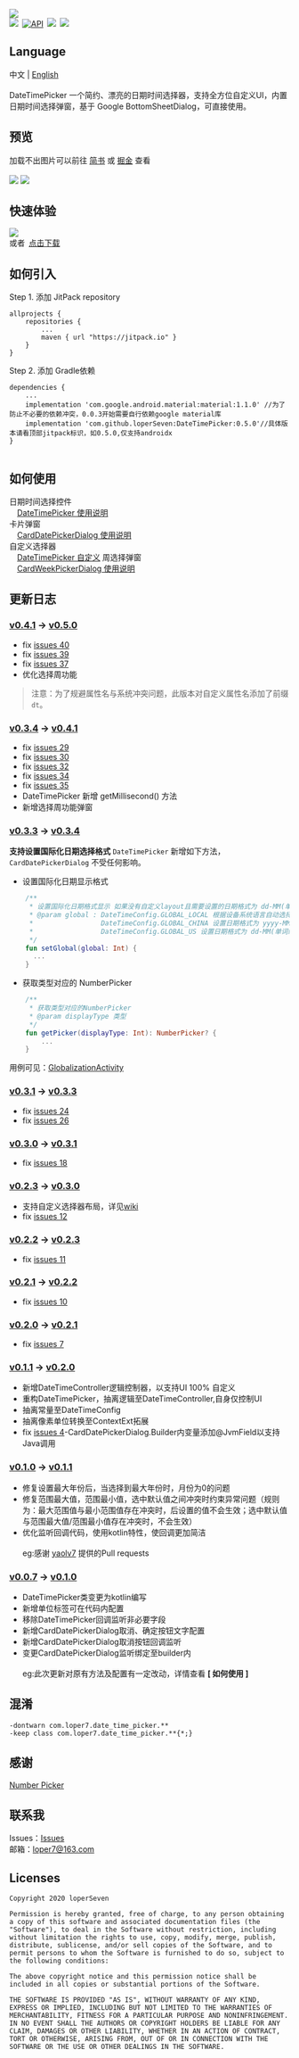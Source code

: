 ![](https://github.com/loperSeven/DateTimePicker/blob/master/images/title.png)
<br/>
[![](https://jitpack.io/v/loperSeven/DateTimePicker.svg)](https://jitpack.io/#loperSeven/DateTimePicker)&ensp;[![API](https://img.shields.io/badge/API-21%2B-brightgreen.svg?style=flat)](https://android-arsenal.com/api?level=21)&ensp;[![](https://img.shields.io/badge/platform-android-green)](https://github.com/loperSeven)&ensp;[![](https://img.shields.io/badge/license-MIT-blue)](https://opensource.org/licenses/MIT)
<br/>
## Language
中文 | [English](https://github.com/loperSeven/DateTimePicker/blob/master/README_EN.md)
<br/>
<br/>
DateTimePicker 一个简约、漂亮的日期时间选择器，支持全方位自定义UI，内置日期时间选择弹窗，基于 Google BottomSheetDialog，可直接使用。
<br/>
## 预览
加载不出图片可以前往 [简书](https://www.jianshu.com/p/5610db432512) 或 [掘金](https://juejin.im/post/5ecf7699e51d4578644e9320) 查看
<br/>
<br/>
![](https://github.com/loperSeven/DateTimePicker/blob/master/images/gif_date.gif)
![](https://github.com/loperSeven/DateTimePicker/blob/master/images/gif_more.gif)
<br/>
## 快速体验
![](https://github.com/loperSeven/DateTimePicker/blob/master/images/app_qrcode.png)
<br/>
或者&ensp;[点击下载](http://fir.cqtencent.cn/dtpicker)
<br/>
## 如何引入
Step 1. 添加 JitPack repository 
```
allprojects {
	repositories {
		...
		maven { url "https://jitpack.io" }
	}
}
```
Step 2. 添加 Gradle依赖
```
dependencies {
    ...
    implementation 'com.google.android.material:material:1.1.0' //为了防止不必要的依赖冲突，0.0.3开始需要自行依赖google material库
    implementation 'com.github.loperSeven:DateTimePicker:0.5.0'//具体版本请看顶部jitpack标识，如0.5.0,仅支持androidx
}


```
## 如何使用
日期时间选择控件
<br/>
&ensp;&ensp;[DateTimePicker 使用说明](https://github.com/loperSeven/DateTimePicker/wiki/DateTimePicker-%E4%BD%BF%E7%94%A8%E8%AF%B4%E6%98%8E)
<br/>
卡片弹窗
<br/>
&ensp;&ensp;[CardDatePickerDialog 使用说明](https://github.com/loperSeven/DateTimePicker/wiki/CardDatePickerDialog-%E4%BD%BF%E7%94%A8%E8%AF%B4%E6%98%8E)
<br/>
自定义选择器
<br/>
&ensp;&ensp;[DateTimePicker 自定义](https://github.com/loperSeven/DateTimePicker/wiki/DateTimePicker-%E8%87%AA%E5%AE%9A%E4%B9%89)
周选择弹窗
<br/>
&ensp;&ensp;[CardWeekPickerDialog 使用说明](https://github.com/loperSeven/DateTimePicker/wiki/CardWeekPickerDialog-%E4%BD%BF%E7%94%A8%E8%AF%B4%E6%98%8E)
## 更新日志

### [v0.4.1](https://github.com/loperSeven/DateTimePicker/releases/tag/0.4.1) -> [v0.5.0](https://github.com/loperSeven/DateTimePicker/releases/tag/0.5.0)
* fix [issues 40](https://github.com/loperSeven/DateTimePicker/issues/40)
* fix [issues 39](https://github.com/loperSeven/DateTimePicker/issues/39)
* fix [issues 37](https://github.com/loperSeven/DateTimePicker/issues/37)
* 优化选择周功能
> 注意：为了规避属性名与系统冲突问题，此版本对自定义属性名添加了前缀`dt`。

### [v0.3.4](https://github.com/loperSeven/DateTimePicker/releases/tag/0.3.4) -> [v0.4.1](https://github.com/loperSeven/DateTimePicker/releases/tag/0.4.1)
* fix [issues 29](https://github.com/loperSeven/DateTimePicker/issues/29)
* fix [issues 30](https://github.com/loperSeven/DateTimePicker/issues/30)
* fix [issues 32](https://github.com/loperSeven/DateTimePicker/issues/32)
* fix [issues 34](https://github.com/loperSeven/DateTimePicker/issues/34)
* fix [issues 35](https://github.com/loperSeven/DateTimePicker/issues/35)
* DateTimePicker 新增 getMillisecond() 方法
* 新增选择周功能弹窗

### [v0.3.3](https://github.com/loperSeven/DateTimePicker/releases/tag/0.3.3) -> [v0.3.4](https://github.com/loperSeven/DateTimePicker/releases/tag/0.3.4)
**支持设置国际化日期选择格式**
`DateTimePicker` 新增如下方法，`CardDatePickerDialog` 不受任何影响。
* 设置国际化日期显示格式 
```kotlin
    /**
     * 设置国际化日期格式显示 如果没有自定义layout且需要设置的日期格式为 dd-MM(单词缩写)-yyyy HH:mm:ss,此方法会改变年月日的顺序，及月份的显示。
     * @param global : DateTimeConfig.GLOBAL_LOCAL 根据设备系统语言自动选择
     *                 DateTimeConfig.GLOBAL_CHINA 设置日期格式为 yyyy-MM-dd HH:mm:ss
     *                 DateTimeConfig.GLOBAL_US 设置日期格式为 dd-MM(单词缩写)-yyyy HH:mm:ss
     */
    fun setGlobal(global: Int) {
      ...
    }
```
* 获取类型对应的 NumberPicker
```kotlin
    /**
     * 获取类型对应的NumberPicker
     * @param displayType 类型
     */
    fun getPicker(displayType: Int): NumberPicker? {
        ...
    }
```
用例可见：[GlobalizationActivity](https://github.com/loperSeven/DateTimePicker/blob/master/app/src/main/java/com/loper7/datepicker/GlobalizationActivity.kt)

### [v0.3.1](https://github.com/loperSeven/DateTimePicker/releases/tag/0.3.1) -> [v0.3.3](https://github.com/loperSeven/DateTimePicker/releases/tag/0.3.3)
* fix [issues 24](https://github.com/loperSeven/DateTimePicker/issues/24)
* fix [issues 26](https://github.com/loperSeven/DateTimePicker/issues/26)

### [v0.3.0](https://github.com/loperSeven/DateTimePicker/releases/tag/0.3.0) -> [v0.3.1](https://github.com/loperSeven/DateTimePicker/releases/tag/0.3.1)
* fix [issues 18](https://github.com/loperSeven/DateTimePicker/issues/18)

### [v0.2.3](https://github.com/loperSeven/DateTimePicker/releases/tag/0.2.3) -> [v0.3.0](https://github.com/loperSeven/DateTimePicker/releases/tag/0.3.0)
* 支持自定义选择器布局，详见[wiki](https://github.com/loperSeven/DateTimePicker/wiki/DateTimePicker-%E8%87%AA%E5%AE%9A%E4%B9%89)
* fix [issues 12](https://github.com/loperSeven/DateTimePicker/issues/12)

### [v0.2.2](https://github.com/loperSeven/DateTimePicker/releases/tag/0.2.2) -> [v0.2.3](https://github.com/loperSeven/DateTimePicker/releases/tag/0.2.3)
* fix [issues 11](https://github.com/loperSeven/DateTimePicker/issues/11)

### [v0.2.1](https://github.com/loperSeven/DateTimePicker/releases/tag/0.2.1) -> [v0.2.2](https://github.com/loperSeven/DateTimePicker/releases/tag/0.2.2)
* fix [issues 10](https://github.com/loperSeven/DateTimePicker/issues/10)

### [v0.2.0](https://github.com/loperSeven/DateTimePicker/releases/tag/0.2.0) -> [v0.2.1](https://github.com/loperSeven/DateTimePicker/releases/tag/0.2.1)
* fix [issues 7](https://github.com/loperSeven/DateTimePicker/issues/7)

### [v0.1.1](https://github.com/loperSeven/DateTimePicker/releases/tag/0.1.1) -> [v0.2.0](https://github.com/loperSeven/DateTimePicker/releases/tag/0.2.0)
* 新增DateTimeController逻辑控制器，以支持UI 100% 自定义
* 重构DateTimePicker，抽离逻辑至DateTimeController,自身仅控制UI
* 抽离常量至DateTimeConfig
* 抽离像素单位转换至ContextExt拓展
* fix [issues 4](https://github.com/loperSeven/DateTimePicker/issues/4)-CardDatePickerDialog.Builder内变量添加@JvmField以支持Java调用

### [v0.1.0](https://github.com/loperSeven/DateTimePicker/releases/tag/0.1.0) -> [v0.1.1](https://github.com/loperSeven/DateTimePicker/releases/tag/0.1.1)
* 修复设置最大年份后，当选择到最大年份时，月份为0的问题
* 修复范围最大值，范围最小值，选中默认值之间冲突时约束异常问题（规则为：最大范围值与最小范围值存在冲突时，后设置的值不会生效；选中默认值与范围最大值/范围最小值存在冲突时，不会生效）
* 优化监听回调代码，使用kotlin特性，使回调更加简洁
<br/><br/>eg:感谢 [yaolv7](https://github.com/yaolv7) 提供的Pull requests
### [v0.0.7](https://github.com/loperSeven/DateTimePicker/releases/tag/0.0.7) -> [v0.1.0](https://github.com/loperSeven/DateTimePicker/releases/tag/0.1.0)
* DateTimePicker类变更为kotlin编写
* 新增单位标签可在代码内配置
* 移除DateTimePicker回调监听非必要字段
* 新增CardDatePickerDialog取消、确定按钮文字配置
* 新增CardDatePickerDialog取消按钮回调监听
* 变更CardDatePickerDialog监听绑定至builder内
<br/><br/>eg:此次更新对原有方法及配置有一定改动，详情查看 <strong>[ 如何使用 ]</strong>

## 混淆
```
-dontwarn com.loper7.date_time_picker.**
-keep class com.loper7.date_time_picker.**{*;}
```
## 感谢
[Number Picker](https://github.com/ShawnLin013/NumberPicker)
<br/>
## 联系我
Issues：[Issues](https://github.com/loperSeven/DateTimePicker/issues)
<br/>
邮箱：loper7@163.com
<br/>
## Licenses
```
Copyright 2020 loperSeven

Permission is hereby granted, free of charge, to any person obtaining a copy of this software and associated documentation files (the "Software"), to deal in the Software without restriction, including without limitation the rights to use, copy, modify, merge, publish, distribute, sublicense, and/or sell copies of the Software, and to permit persons to whom the Software is furnished to do so, subject to the following conditions:

The above copyright notice and this permission notice shall be included in all copies or substantial portions of the Software.

THE SOFTWARE IS PROVIDED "AS IS", WITHOUT WARRANTY OF ANY KIND, EXPRESS OR IMPLIED, INCLUDING BUT NOT LIMITED TO THE WARRANTIES OF MERCHANTABILITY, FITNESS FOR A PARTICULAR PURPOSE AND NONINFRINGEMENT. IN NO EVENT SHALL THE AUTHORS OR COPYRIGHT HOLDERS BE LIABLE FOR ANY CLAIM, DAMAGES OR OTHER LIABILITY, WHETHER IN AN ACTION OF CONTRACT, TORT OR OTHERWISE, ARISING FROM, OUT OF OR IN CONNECTION WITH THE SOFTWARE OR THE USE OR OTHER DEALINGS IN THE SOFTWARE.
```

